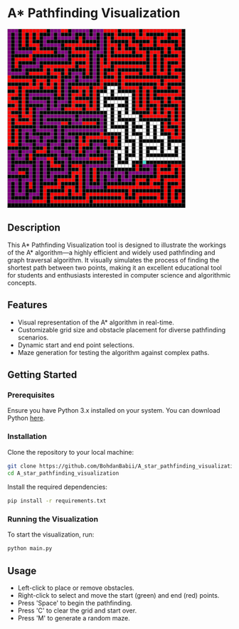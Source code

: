 # A* Pathfinding Visualization
<img src="Example_maze.png" alt="Example" width="400"/>


## Description

This A* Pathfinding Visualization tool is designed to illustrate the workings of the A* algorithm—a highly efficient and widely used pathfinding and graph traversal algorithm. It visually simulates the process of finding the shortest path between two points, making it an excellent educational tool for students and enthusiasts interested in computer science and algorithmic concepts.

## Features

- Visual representation of the A* algorithm in real-time.
- Customizable grid size and obstacle placement for diverse pathfinding scenarios.
- Dynamic start and end point selections.
- Maze generation for testing the algorithm against complex paths.

## Getting Started

### Prerequisites

Ensure you have Python 3.x installed on your system. You can download Python [here](https://www.python.org/downloads/).

### Installation

Clone the repository to your local machine:

```bash
git clone https://github.com/BohdanBabii/A_star_pathfinding_visualization.git
cd A_star_pathfinding_visualization
```
Install the required dependencies:

```bash
pip install -r requirements.txt
```

### Running the Visualization

To start the visualization, run:

```bash
python main.py
```

## Usage

- Left-click to place or remove obstacles.
- Right-click to select and move the start (green) and end (red) points.
- Press 'Space' to begin the pathfinding.
- Press 'C' to clear the grid and start over.
- Press 'M' to generate a random maze.
